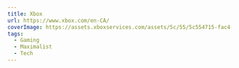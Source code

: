 ```yaml
---
title: Xbox
url: https://www.xbox.com/en-CA/
coverImage: https://assets.xboxservices.com/assets/5c/55/5c554715-fac4-4c09-8006-d8e62d355157.jpg?n=Xbox_Sharing_Xbox-2019-White-on-Green_200x200.jpg
tags:
  - Gaming
  - Maximalist
  - Tech
---
```

